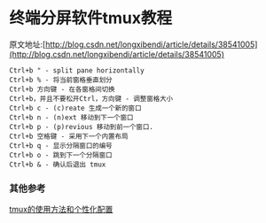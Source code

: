 # 终端分屏软件tmux教程

原文地址:[http://blog.csdn.net/longxibendi/article/details/38541005](http://blog.csdn.net/longxibendi/article/details/38541005)


	Ctrl+b " - split pane horizontally
	Ctrl+b % - 将当前窗格垂直划分
	Ctrl+b 方向键 - 在各窗格间切换
	Ctrl+b，并且不要松开Ctrl，方向键 - 调整窗格大小
	Ctrl+b c - (c)reate 生成一个新的窗口
	Ctrl+b n - (n)ext 移动到下一个窗口
	Ctrl+b p - (p)revious 移动到前一个窗口.
	Ctrl+b 空格键 - 采用下一个内置布局 
	Ctrl+b q - 显示分隔窗口的编号 
	Ctrl+b o - 跳到下一个分隔窗口 
	Ctrl+b & - 确认后退出 tmux 
	
	
### 其他参考
[tmux的使用方法和个性化配置](http://blog.csdn.net/robertbaker/article/details/42172203)	